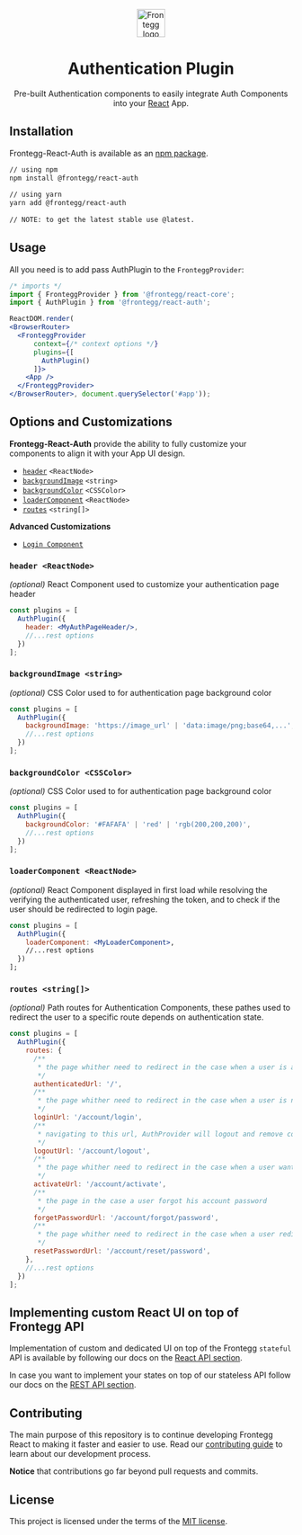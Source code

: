
<p align="center">  
  <a href="https://www.frontegg.com/" rel="noopener" target="_blank">  
    <img style="margin-top:40px" height="50" src="https://frontegg.com/wp-content/uploads/2020/04/logo_frrontegg.svg" alt="Frontegg logo">  
  </a>  
</p>  
<h1 align="center">Authentication Plugin</h1>  
<div align="center">  

Pre-built Authentication components to easily integrate Auth Components into your [React](https://reactjs.org/) App.  
</div>  
  
## Installation  
Frontegg-React-Auth is available as an [npm package](https://www.npmjs.com/package/@frontegg/react-core).  
  
```sh  
// using npm  
npm install @frontegg/react-auth  
  
// using yarn  
yarn add @frontegg/react-auth  
  
// NOTE: to get the latest stable use @latest.  
```   
## Usage  
  
All you need is to add pass AuthPlugin to the ``FronteggProvider``: 
  

```jsx  
/* imports */
import { FronteggProvider } from '@frontegg/react-core';
import { AuthPlugin } from '@frontegg/react-auth';

ReactDOM.render(
<BrowserRouter>
  <FronteggProvider
      context={/* context options */}
      plugins={[
        AuthPlugin()
      ]}>
    <App />
  </FronteggProvider>
</BrowserRouter>, document.querySelector('#app'));  
```

## Options and Customizations
**Frontegg-React-Auth** provide the ability to fully customize your components 
to align it with your App UI design.

- [`header`](#header-reactnode) `<ReactNode>`
- [`backgroundImage`](#backgroundimage-string) `<string>`
- [`backgroundColor`](#backgroundcolor-csscolor) `<CSSColor>`
- [`loaderComponent`](#loadercomponent-reactnode) `<ReactNode>`
- [`routes`](#routes-string) `<string[]>`

**Advanced Customizations**

- [`Login Component`](src/Login/README.md)

### `header <ReactNode>`

*(optional)* React Component used to customize your authentication page header
```jsx
const plugins = [
  AuthPlugin({
    header: <MyAuthPageHeader/>,
    //...rest options
  })
];
```
### `backgroundImage <string>`

*(optional)* CSS Color used to for authentication page background color
```jsx
const plugins = [
  AuthPlugin({
    backgroundImage: 'https://image_url' | 'data:image/png;base64,...',  
    //...rest options
  })
];
```

### `backgroundColor <CSSColor>`

*(optional)* CSS Color used to for authentication page background color
```jsx
const plugins = [
  AuthPlugin({
    backgroundColor: '#FAFAFA' | 'red' | 'rgb(200,200,200)',  
    //...rest options
  })
];
```

### `loaderComponent <ReactNode>`

*(optional)* React Component displayed in first load while resolving the verifying the authenticated user, refreshing the token, 
and to check if the user should be redirected to login page. 
```jsx
const plugins = [
  AuthPlugin({
    loaderComponent: <MyLoaderComponent>,  
    //...rest options
  })
];
```

### `routes <string[]>`

*(optional)* Path routes for Authentication Components, these pathes used to redirect
the user to a specific route depends on authentication state. 
```jsx
const plugins = [
  AuthPlugin({
    routes: {
      /**
       * the page whither need to redirect in the case when a user is authenticated 
       */
      authenticatedUrl: '/',
      /**
       * the page whither need to redirect in the case when a user is not authenticated 
       */      
      loginUrl: '/account/login',
      /**
       * navigating to this url, AuthProvider will logout and remove coockies 
       */
      logoutUrl: '/account/logout',
      /**
       * the page whither need to redirect in the case when a user want to activate his account 
       */
      activateUrl: '/account/activate',
      /**
       * the page in the case a user forgot his account password 
       */
      forgetPasswordUrl: '/account/forgot/password',
      /**
       * the page whither need to redirect in the case when a user redirected from reset password url 
       */
      resetPasswordUrl: '/account/reset/password',
    },  
    //...rest options
  })
];
```

## Implementing custom React UI on top of Frontegg API
Implementation of custom and dedicated UI on top of the Frontegg `stateful` API is available by following our docs on the [React API section](https://github.com/frontegg/frontegg-react/tree/master/packages/auth/src/Api).  

In case you want to implement your states on top of our stateless API follow our docs on the [REST API section](https://github.com/frontegg/frontegg-react/tree/master/packages/rest-api/src/auth). 


## Contributing

The main purpose of this repository is to continue developing Frontegg React to making it faster and easier to use.
Read our [contributing guide](/CONTRIBUTING.md) to learn about our development process.

**Notice** that contributions go far beyond pull requests and commits.

## License

This project is licensed under the terms of the [MIT license](/LICENSE).
